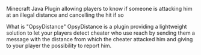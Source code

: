 Minecraft Java Plugin allowing players to know if someone is attacking him at an illegal distance and cancelling the hit if so

What is "OpsyDistance"
OpsyDistance is a plugin providing a lightweight solution to let your players detect cheater who use reach by sending them a message with the distance from which the cheater attacked him and giving to your player the possibility to report him.
